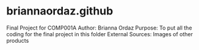 # briannaordaz.github
Final Project for COMP001A
Author: Brianna Ordaz
Purpose: To put all the coding for the final project in this folder
External Sources: Images of other products
